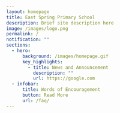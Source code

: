 ```yaml
---
layout: homepage
title: East Spring Primary School
description: Brief site description here
image: /images/logo.png
permalink: /
notification: ""
sections:
  - hero:
      background: /images/homepage.gif
      key_highlights:
        - title: News and Announcement
          description: ""
          url: https://google.com
  - infobar:
      title: Words of Encouragement
      button: Read More
      url: /faq/
---
```

